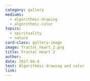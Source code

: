 ```yaml
---
category: gallery
mediums:
  - algorithmic-drawing
  - algorithmic-color
topics:
  - spirituality
  - nature
card-class: gallery-image
image: fractal_heart_2.png
title: Fractal Heart 2
author:
date: 2017-04-4
text: Algorithmic drawing and color
link:
---
```

